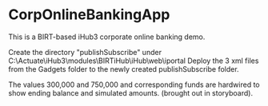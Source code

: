 CorpOnlineBankingApp
====================

This is a BIRT-based iHub3 corporate online banking demo.

Create the directory "publishSubscribe" under C:\Actuate\iHub3\modules\BIRTiHub\iHub\web\iportal
Deploy the 3 xml files from the Gadgets folder to the newly created publishSubscribe folder.

The values 300,000 and 750,000 and corresponding funds are hardwired to show ending balance and simulated amounts. (brought out in storyboard).

